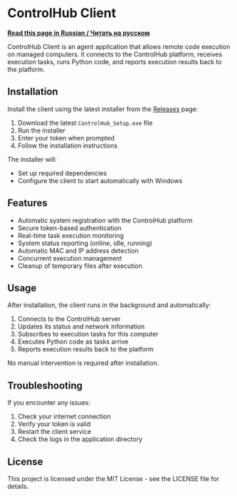 # ControlHub Client

**[Read this page in Russian / Читать на русском](README.ru.md)**

ControlHub Client is an agent application that allows remote code execution on managed computers. It connects to the ControlHub platform, receives execution tasks, runs Python code, and reports execution results back to the platform.

## Installation

Install the client using the latest installer from the [Releases](https://github.com/control-hub/client/releases) page:

1. Download the latest `ControlHub_Setup.exe` file
2. Run the installer
3. Enter your token when prompted
4. Follow the installation instructions

The installer will:
- Set up required dependencies
- Configure the client to start automatically with Windows

## Features

- Automatic system registration with the ControlHub platform
- Secure token-based authentication
- Real-time task execution monitoring
- System status reporting (online, idle, running)
- Automatic MAC and IP address detection
- Concurrent execution management
- Cleanup of temporary files after execution

## Usage

After installation, the client runs in the background and automatically:

1. Connects to the ControlHub server
2. Updates its status and network information
3. Subscribes to execution tasks for this computer
4. Executes Python code as tasks arrive
5. Reports execution results back to the platform

No manual intervention is required after installation.

## Troubleshooting

If you encounter any issues:

1. Check your internet connection
2. Verify your token is valid
3. Restart the client service
4. Check the logs in the application directory

## License

This project is licensed under the MIT License - see the LICENSE file for details.